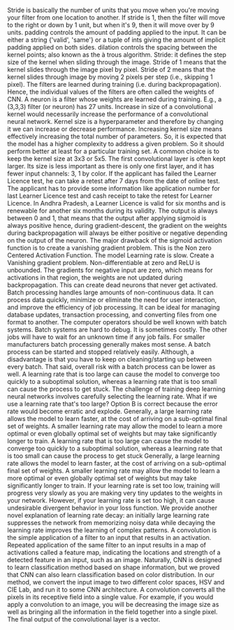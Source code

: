 Stride is basically the number of units that you move when you're moving your filter from one location to another. If stride is 1, then the filter will move to the right or down by 1 unit, but when it's 9, then it will move over by 9 units.
padding controls the amount of padding applied to the input. It can be either a string {'valid', 'same'} or a tuple of ints giving the amount of implicit padding applied on both sides. dilation controls the spacing between the kernel points; also known as the à trous algorithm.
Stride: it defines the step size of the kernel when sliding through the image. Stride of 1 means that the kernel slides through the image pixel by pixel. Stride of 2 means that the kernel slides through image by moving 2 pixels per step (i.e., skipping 1 pixel).
The filters are learned during training (i.e. during backpropagation). Hence, the individual values of the filters are often called the weights of CNN. A neuron is a filter whose weights are learned during training. E.g., a (3,3,3) filter (or neuron) has 27 units.
Increase in size of a convolutional kernel would necessarily increase the performance of a convolutional neural network. Kernel size is a hyperparameter and therefore by changing it we can increase or decrease performance.
Increasing kernel size means effectively increasing the total number of parameters. So, it is expected that the model has a higher complexity to address a given problem. So it should perform better at least for a particular training set.
A common choice is to keep the kernel size at 3x3 or 5x5. The first convolutional layer is often kept larger. Its size is less important as there is only one first layer, and it has fewer input channels: 3, 1 by color.
If the applicant has failed the Learner Licence test, he can take a retest after 7 days from the date of online test. The applicant has to provide some information like application number for last Learner Licence test and cash receipt to take the retest for Learner Licence.
In Andhra Pradesh, a Learner Licence is valid for six months and is renewable for another six months during its validity.
The output is always between 0 and 1, that means that the output after applying sigmoid is always positive hence, during gradient-descent, the gradient on the weights during backpropagation will always be either positive or negative depending on the output of the neuron.
The major drawback of the sigmoid activation function is to create a vanishing gradient problem. This is the Non zero Centered Activation Function. The model Learning rate is slow. Create a Vanishing gradient problem.
Non-differentiable at zero and ReLU is unbounded. The gradients for negative input are zero, which means for activations in that region, the weights are not updated during backpropagation. This can create dead neurons that never get activated.
Batch processing handles large amounts of non-continuous data. It can process data quickly, minimize or eliminate the need for user interaction, and improve the efficiency of job processing. It can be ideal for managing database updates, transaction processing, and converting files from one format to another.
The computer operators should be well known with batch systems. Batch systems are hard to debug. It is sometimes costly. The other jobs will have to wait for an unknown time if any job fails.
For smaller manufacturers batch processing generally makes most sense. A batch process can be started and stopped relatively easily. Although, a disadvantage is that you have to keep on cleaning/starting up between every batch. That said, overall risk with a batch process can be lower as well.
A learning rate that is too large can cause the model to converge too quickly to a suboptimal solution, whereas a learning rate that is too small can cause the process to get stuck. The challenge of training deep learning neural networks involves carefully selecting the learning rate.
What if we use a learning rate that's too large? Option B is correct because the error rate would become erratic and explode.
Generally, a large learning rate allows the model to learn faster, at the cost of arriving on a sub-optimal final set of weights. A smaller learning rate may allow the model to learn a more optimal or even globally optimal set of weights but may take significantly longer to train.
A learning rate that is too large can cause the model to converge too quickly to a suboptimal solution, whereas a learning rate that is too small can cause the process to get stuck
Generally, a large learning rate allows the model to learn faster, at the cost of arriving on a sub-optimal final set of weights. A smaller learning rate may allow the model to learn a more optimal or even globally optimal set of weights but may take significantly longer to train.
If your learning rate is set too low, training will progress very slowly as you are making very tiny updates to the weights in your network. However, if your learning rate is set too high, it can cause undesirable divergent behavior in your loss function.
We provide another novel explanation of learning rate decay: an initially large learning rate suppresses the network from memorizing noisy data while decaying the learning rate improves the learning of complex patterns.
A convolution is the simple application of a filter to an input that results in an activation. Repeated application of the same filter to an input results in a map of activations called a feature map, indicating the locations and strength of a detected feature in an input, such as an image.
Naturally, CNN is designed to learn classification method based on shape information, but we proved that CNN can also learn classification based on color distribution. In our method, we convert the input image to two different color spaces, HSV and CIE Lab, and run it to some CNN architecture.
A convolution converts all the pixels in its receptive field into a single value. For example, if you would apply a convolution to an image, you will be decreasing the image size as well as bringing all the information in the field together into a single pixel. The final output of the convolutional layer is a vector.
